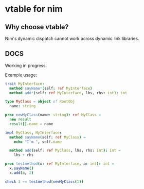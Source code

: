 vtable for nim
======

Why choose vtable?
------

Nim's dynamic dispatch cannot work across dynamic link libraries.

DOCS
------

Working in progress.

Example usage:

```nim
trait MyInterface:
  method sayName*(self: ref MyInterface)
  method add*(self: ref MyInterface, lhs, rhs: int): int

type MyClass = object of RootObj
  name: string

proc newMyClass(name: string): ref MyClass =
  new result
  result[].name = name

impl MyClass, MyInterface:
  method sayName(self: ref MyClass) =
    echo "I'm ", self.name

  method add(self: ref MyClass, lhs, rhs: int): int =
    lhs + rhs

proc testmethod(x: ref MyInterface, a: int): int =
  x.sayName()
  x.add(a, 2)

check 3 == testmethod(newMyClass(1))
```